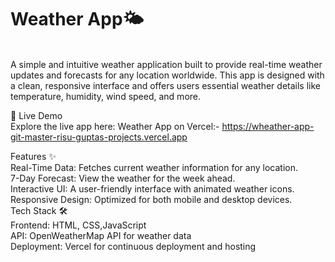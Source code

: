 <h1>Weather App🌤️ </h1><br>
A simple and intuitive weather application built to provide real-time weather updates and forecasts for any location worldwide. This app is designed with a clean, responsive interface and offers users essential weather details like temperature, humidity, wind speed, and more.

🔗 Live Demo<br>
Explore the live app here: Weather App on Vercel:- https://wheather-app-git-master-risu-guptas-projects.vercel.app

Features ✨<br>
Real-Time Data: Fetches current weather information for any location.<br>
7-Day Forecast: View the weather for the week ahead.<br>
Interactive UI: A user-friendly interface with animated weather icons.<br>
Responsive Design: Optimized for both mobile and desktop devices.<br>
Tech Stack 🛠️<br>
Frontend: HTML, CSS,JavaScript<br>
API: OpenWeatherMap API for weather data <br>
Deployment: Vercel for continuous deployment and hosting
